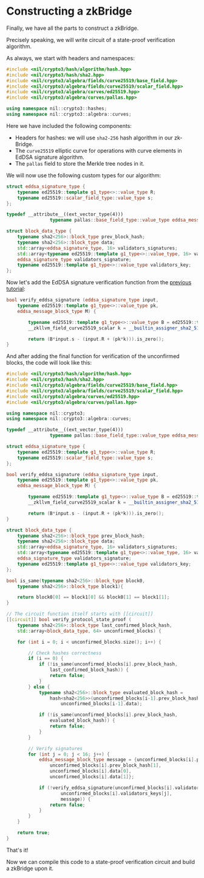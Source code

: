 # Constructing a zkBridge

Finally, we have all the parts to construct a zkBridge.

Precisely speaking, we will write circuit of a state-proof verification algorithm.

As always, we start with headers and namespaces:

```cpp
#include <nil/crypto3/hash/algorithm/hash.hpp>
#include <nil/crypto3/hash/sha2.hpp>
#include <nil/crypto3/algebra/fields/curve25519/base_field.hpp>
#include <nil/crypto3/algebra/fields/curve25519/scalar_field.hpp>
#include <nil/crypto3/algebra/curves/ed25519.hpp>
#include <nil/crypto3/algebra/curves/pallas.hpp>

using namespace nil::crypto3::hashes;
using namespace nil::crypto3::algebra::curves;
```

Here we have included the following components:

- Headers for hashes: we will use `sha2-256` hash algorithm in our zk-Bridge.
- The `curve25519` elliptic curve for operations with curve elements in EdDSA signature algorithm.
- The `pallas` field to store the Merkle tree nodes in it.

We will now use the following custom types for our algorithm:

```cpp
struct eddsa_signature_type {
    typename ed25519::template g1_type<>::value_type R;
    typename ed25519::scalar_field_type::value_type s;
};

typedef __attribute__((ext_vector_type(4)))
                typename pallas::base_field_type::value_type eddsa_message_block_type;

struct block_data_type {
    typename sha2<256>::block_type prev_block_hash;
    typename sha2<256>::block_type data;
    std::array<eddsa_signature_type, 16> validators_signatures;
    std::array<typename ed25519::template g1_type<>::value_type, 16> validators_keys;
    eddsa_signature_type validators_signature;
    typename ed25519::template g1_type<>::value_type validators_key;
};
```

Now let's add the EdDSA signature verification function from the [previous tutorial](02-eddsa.md):

```cpp
bool verify_eddsa_signature (eddsa_signature_type input,
    typename ed25519::template g1_type<>::value_type pk,
    eddsa_message_block_type M) {

        typename ed25519::template g1_type<>::value_type B = ed25519::template g1_type<>::value_type::one();
        __zkllvm_field_curve25519_scalar k = __builtin_assigner_sha2_512_curve25519(input.R.data, pk.data, M);

        return (B*input.s - (input.R + (pk*k))).is_zero();
}
```

And after adding the final function for verification of the unconfirmed blocks, the code will look like this:

```cpp
#include <nil/crypto3/hash/algorithm/hash.hpp>
#include <nil/crypto3/hash/sha2.hpp>
#include <nil/crypto3/algebra/fields/curve25519/base_field.hpp>
#include <nil/crypto3/algebra/fields/curve25519/scalar_field.hpp>
#include <nil/crypto3/algebra/curves/ed25519.hpp>
#include <nil/crypto3/algebra/curves/pallas.hpp>

using namespace nil::crypto3;
using namespace nil::crypto3::algebra::curves;

typedef __attribute__((ext_vector_type(4)))
                typename pallas::base_field_type::value_type eddsa_message_block_type;

struct eddsa_signature_type {
    typename ed25519::template g1_type<>::value_type R;
    typename ed25519::scalar_field_type::value_type s;
};

bool verify_eddsa_signature (eddsa_signature_type input,
    typename ed25519::template g1_type<>::value_type pk,
    eddsa_message_block_type M) {

        typename ed25519::template g1_type<>::value_type B = ed25519::template g1_type<>::value_type::one();
        __zkllvm_field_curve25519_scalar k = __builtin_assigner_sha2_512_curve25519(input.R.data, pk.data, M);

        return (B*input.s - (input.R + (pk*k))).is_zero();
}

struct block_data_type {
    typename sha2<256>::block_type prev_block_hash;
    typename sha2<256>::block_type data;
    std::array<eddsa_signature_type, 16> validators_signatures;
    std::array<typename ed25519::template g1_type<>::value_type, 16> validators_keys;
    eddsa_signature_type validators_signature;
    typename ed25519::template g1_type<>::value_type validators_key;
};

bool is_same(typename sha2<256>::block_type block0,
    typename sha2<256>::block_type block1){

    return block0[0] == block1[0] && block0[1] == block1[1];
}

// The circuit function itself starts with [[circuit]]
[[circuit]] bool verify_protocol_state_proof (
    typename sha2<256>::block_type last_confirmed_block_hash,
    std::array<block_data_type, 64> unconfirmed_blocks) {

    for (int i = 0; i < unconfirmed_blocks.size(); i++) {

        // Check hashes correctness
        if (i == 0) {
            if (!is_same(unconfirmed_blocks[i].prev_block_hash,
                last_confirmed_block_hash)) {
                return false;
            }
        } else {
            typename sha2<256>::block_type evaluated_block_hash =
                hash<sha2<256>>(unconfirmed_blocks[i-1].prev_block_hash,
                    unconfirmed_blocks[i-1].data);

            if (!is_same(unconfirmed_blocks[i].prev_block_hash,
                evaluated_block_hash)) {
                return false;
            }
        }

        // Verify signatures
        for (int j = 0; j < 16; j++) {
            eddsa_message_block_type message = {unconfirmed_blocks[i].prev_block_hash[0],
                unconfirmed_blocks[i].prev_block_hash[1],
                unconfirmed_blocks[i].data[0],
                unconfirmed_blocks[i].data[1]};

            if (!verify_eddsa_signature(unconfirmed_blocks[i].validators_signatures[j],
                    unconfirmed_blocks[i].validators_keys[j],
                    message)) {
                return false;
            }
        }
    }

    return true;
}
```

That's it!

Now we can compile this code to a state-proof verification circuit and build a zkBridge upon it.
